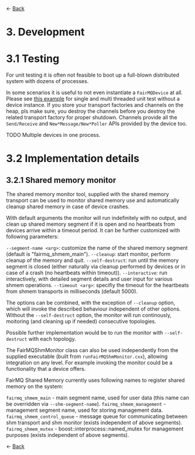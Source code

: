 ← [Back](../README.md)

# 3. Development

# 3.1 Testing

For unit testing it is often not feasible to boot up a full-blown distributed system with dozens of processes.

In some scenarios it is useful to not even instantiate a `FairMQDevice` at all. Please see [this example](../test/protocols/_push_pull_multipart.cxx) for single and multi threaded unit test without a device instance. If you store your transport factories and channels on the heap, pls make sure, you destroy the channels before you destroy the related transport factory for proper shutdown. Channels provide all the `Send/Receive` and `New*Message/New*Poller` APIs provided by the device too.

TODO Multiple devices in one process.

# 3.2 Implementation details

## 3.2.1 Shared memory monitor

The shared memory monitor tool, supplied with the shared memory transport can be used to monitor shared memory use and automatically cleanup shared memory in case of device crashes.

With default arguments the monitor will run indefinitely with no output, and clean up shared memory segment if it is open and no heartbeats from devices arrive within a timeout period. It can be further customized with following parameters: 

  `--segment-name <arg>`: customize the name of the shared memory segment (default is "fairmq_shmem_main").
  `--cleanup`: start monitor, perform cleanup of the memory and quit.
  `--self-destruct`: run until the memory segment is closed (either naturally via cleanup performed by devices or in case of a crash (no heartbeats within timeout)).
  `--interactive`: run interactively, with detailed segment details and user input for various shmem operations.
  `--timeout <arg>`: specifiy the timeout for the heartbeats from shmem transports in milliseconds (default 5000).

The options can be combined, with the exception of `--cleanup` option, which will invoke the described behaviour independent of other options.
Without the `--self-destruct` option, the monitor will run continously, moitoring (and cleaning up if needed) consecutive topologies.

Possible further implementation would be to run the monitor with `--self-destruct` with each topology.

The FairMQShmMonitor class can also be used independently from the supplied executable (built from `runFairMQShmMonitor.cxx`), allowing integration on any level. For example invoking the monitor could be a functionality that a device offers.

FairMQ Shared Memory currently uses following names to register shared memory on the system:

`fairmq_shmem_main` - main segment name, used for user data (this name can be overridden via `--shm-segment-name`).
`fairmq_shmem_management` - management segment name, used for storing management data.
`fairmq_shmem_control_queue` - message queue for communicating between shm transport and shm monitor (exists independent of above segments).
`fairmq_shmem_mutex` - boost::interprocess::named_mutex for management purposes (exists independent of above segments).

← [Back](../README.md)

